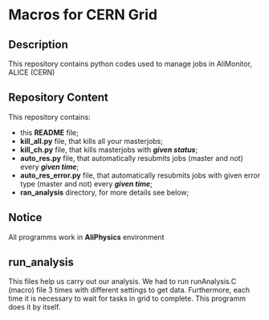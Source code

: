 # Macros for CERN Grid
## Description
This repository contains python codes used to manage jobs in AliMonitor, ALICE (CERN)
## Repository Content
This repository contains:
* this __README__ file;
* __kill_all.py__ file, that kills all your masterjobs;
* __kill_ch.py__ file, that kills masterjobs with ___given status___;
* __auto_res.py__ file, that automatically resubmits jobs (master and not) every ___given time___;
* __auto_res_error.py__ file, that automatically resubmits jobs with given error type (master and not) every ___given time___;
* __ran_analysis__ directory, for more details see below;
## Notice
All programms work in __AliPhysics__ environment
## __run_analysis__ 
This files help us carry out our analysis.
We had to run runAnalysis.C (macro) file 3 times with different settings to get data. Furthermore, each time it is necessary to wait for tasks in grid to complete. 
This programm does it by itself.
